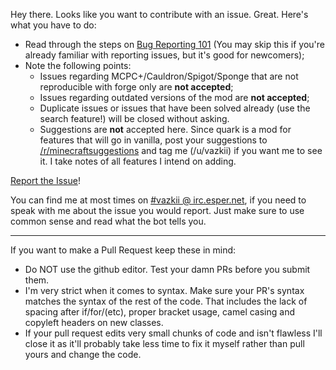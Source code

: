 Hey there. Looks like you want to contribute with an issue. Great. Here's what you have to do:
* Read through the steps on [Bug Reporting 101](http://vazkii.us/br101/) (You may skip this if you're already familiar with reporting issues, but it's good for newcomers);
* Note the following points:
  * Issues regarding MCPC+/Cauldron/Spigot/Sponge that are not reproducible with forge only are **not accepted**;
  * Issues regarding outdated versions of the mod are **not accepted**;
  * Duplicate issues or issues that have been solved already (use the search feature!) will be closed without asking.
  * Suggestions are **not** accepted here. Since quark is a mod for features that will go in vanilla, post your suggestions to [/r/minecraftsuggestions](https://www.reddit.com/r/minecraftsuggestions) and tag me (/u/vazkii) if you want me to see it. I take notes of all features I intend on adding.

[Report the Issue](https://github.com/Vazkii/Botania/issues)!

You can find me at most times on [#vazkii @ irc.esper.net](http://webchat.esper.net/?channels=vazkii), if you need to speak with me about the issue you would report. Just make sure to use common sense and read what the bot tells you.

---

If you want to make a Pull Request keep these in mind:
* Do NOT use the github editor. Test your damn PRs before you submit them.
* I'm very strict when it comes to syntax. Make sure your PR's syntax matches the syntax of the rest of the code. That includes the lack of spacing after if/for/(etc), proper bracket usage, camel casing and copyleft headers on new classes.
* If your pull request edits very small chunks of code and isn't flawless I'll close it as it'll probably take less time to fix it myself rather than pull yours and change the code.
